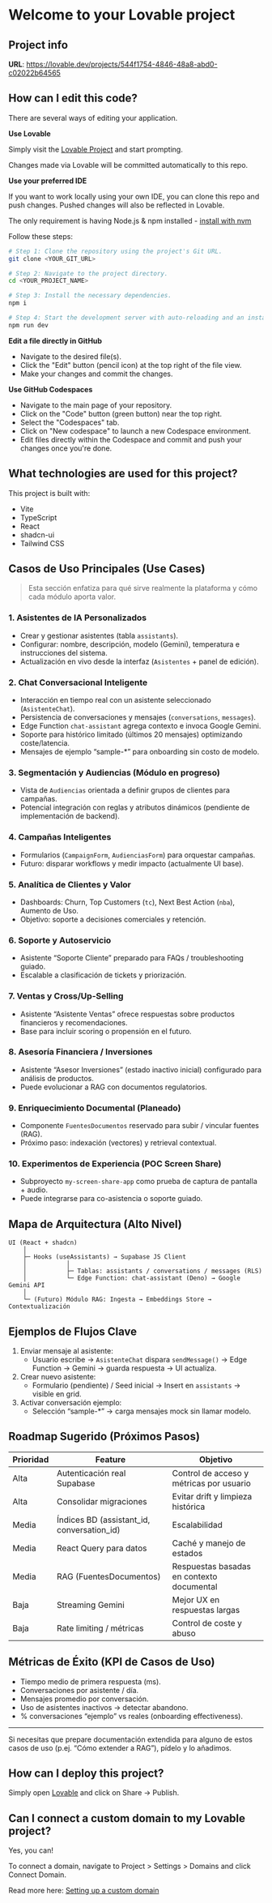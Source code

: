 # Welcome to your Lovable project

## Project info

**URL**: https://lovable.dev/projects/544f1754-4846-48a8-abd0-c02022b64565

## How can I edit this code?

There are several ways of editing your application.

**Use Lovable**

Simply visit the [Lovable Project](https://lovable.dev/projects/544f1754-4846-48a8-abd0-c02022b64565) and start prompting.

Changes made via Lovable will be committed automatically to this repo.

**Use your preferred IDE**

If you want to work locally using your own IDE, you can clone this repo and push changes. Pushed changes will also be reflected in Lovable.

The only requirement is having Node.js & npm installed - [install with nvm](https://github.com/nvm-sh/nvm#installing-and-updating)

Follow these steps:

```sh
# Step 1: Clone the repository using the project's Git URL.
git clone <YOUR_GIT_URL>

# Step 2: Navigate to the project directory.
cd <YOUR_PROJECT_NAME>

# Step 3: Install the necessary dependencies.
npm i

# Step 4: Start the development server with auto-reloading and an instant preview.
npm run dev
```

**Edit a file directly in GitHub**

- Navigate to the desired file(s).
- Click the "Edit" button (pencil icon) at the top right of the file view.
- Make your changes and commit the changes.

**Use GitHub Codespaces**

- Navigate to the main page of your repository.
- Click on the "Code" button (green button) near the top right.
- Select the "Codespaces" tab.
- Click on "New codespace" to launch a new Codespace environment.
- Edit files directly within the Codespace and commit and push your changes once you're done.

## What technologies are used for this project?

This project is built with:

- Vite
- TypeScript
- React
- shadcn-ui
- Tailwind CSS

## Casos de Uso Principales (Use Cases)

> Esta sección enfatiza para qué sirve realmente la plataforma y cómo cada módulo aporta valor. 

### 1. Asistentes de IA Personalizados
- Crear y gestionar asistentes (tabla `assistants`).
- Configurar: nombre, descripción, modelo (Gemini), temperatura e instrucciones del sistema.
- Actualización en vivo desde la interfaz (`Asistentes` + panel de edición).

### 2. Chat Conversacional Inteligente
- Interacción en tiempo real con un asistente seleccionado (`AsistenteChat`).
- Persistencia de conversaciones y mensajes (`conversations`, `messages`).
- Edge Function `chat-assistant` agrega contexto e invoca Google Gemini.
- Soporte para histórico limitado (últimos 20 mensajes) optimizando coste/latencia.
- Mensajes de ejemplo “sample-*” para onboarding sin costo de modelo.

### 3. Segmentación y Audiencias (Módulo en progreso)
- Vista de `Audiencias` orientada a definir grupos de clientes para campañas.
- Potencial integración con reglas y atributos dinámicos (pendiente de implementación de backend).

### 4. Campañas Inteligentes
- Formularios (`CampaignForm`, `AudienciasForm`) para orquestar campañas.
- Futuro: disparar workflows y medir impacto (actualmente UI base).

### 5. Analítica de Clientes y Valor
- Dashboards: Churn, Top Customers (`tc`), Next Best Action (`nba`), Aumento de Uso.
- Objetivo: soporte a decisiones comerciales y retención.

### 6. Soporte y Autoservicio
- Asistente “Soporte Cliente” preparado para FAQs / troubleshooting guiado.
- Escalable a clasificación de tickets y priorización.

### 7. Ventas y Cross/Up-Selling
- Asistente “Asistente Ventas” ofrece respuestas sobre productos financieros y recomendaciones.
- Base para incluir scoring o propensión en el futuro.

### 8. Asesoría Financiera / Inversiones
- Asistente “Asesor Inversiones” (estado inactivo inicial) configurado para análisis de productos.
- Puede evolucionar a RAG con documentos regulatorios.

### 9. Enriquecimiento Documental (Planeado)
- Componente `FuentesDocumentos` reservado para subir / vincular fuentes (RAG).
- Próximo paso: indexación (vectores) y retrieval contextual.

### 10. Experimentos de Experiencia (POC Screen Share)
- Subproyecto `my-screen-share-app` como prueba de captura de pantalla + audio.
- Puede integrarse para co-asistencia o soporte guiado.

## Mapa de Arquitectura (Alto Nivel)

```
UI (React + shadcn) 
	│
	├─ Hooks (useAssistants) → Supabase JS Client
	│           │
	│           ├─ Tablas: assistants / conversations / messages (RLS)
	│           └─ Edge Function: chat-assistant (Deno) → Google Gemini API
	│
	└─ (Futuro) Módulo RAG: Ingesta → Embeddings Store → Contextualización
```

## Ejemplos de Flujos Clave

1. Enviar mensaje al asistente:
	- Usuario escribe → `AsistenteChat` dispara `sendMessage()` → Edge Function → Gemini → guarda respuesta → UI actualiza.
2. Crear nuevo asistente:
	- Formulario (pendiente) / Seed inicial → Insert en `assistants` → visible en grid.
3. Activar conversación ejemplo:
	- Selección “sample-*” → carga mensajes mock sin llamar modelo.

## Roadmap Sugerido (Próximos Pasos)
| Prioridad | Feature | Objetivo |
|-----------|---------|----------|
| Alta | Autenticación real Supabase | Control de acceso y métricas por usuario |
| Alta | Consolidar migraciones | Evitar drift y limpieza histórica |
| Media | Índices BD (assistant_id, conversation_id) | Escalabilidad |
| Media | React Query para datos | Caché y manejo de estados | 
| Media | RAG (FuentesDocumentos) | Respuestas basadas en contexto documental |
| Baja | Streaming Gemini | Mejor UX en respuestas largas |
| Baja | Rate limiting / métricas | Control de coste y abuso |

## Métricas de Éxito (KPI de Casos de Uso)
- Tiempo medio de primera respuesta (ms).
- Conversaciones por asistente / día.
- Mensajes promedio por conversación.
- Uso de asistentes inactivos → detectar abandono.
- % conversaciones “ejemplo” vs reales (onboarding effectiveness).

---
Si necesitas que prepare documentación extendida para alguno de estos casos de uso (p.ej. “Cómo extender a RAG”), pídelo y lo añadimos.

## How can I deploy this project?

Simply open [Lovable](https://lovable.dev/projects/544f1754-4846-48a8-abd0-c02022b64565) and click on Share -> Publish.

## Can I connect a custom domain to my Lovable project?

Yes, you can!

To connect a domain, navigate to Project > Settings > Domains and click Connect Domain.

Read more here: [Setting up a custom domain](https://docs.lovable.dev/tips-tricks/custom-domain#step-by-step-guide)

